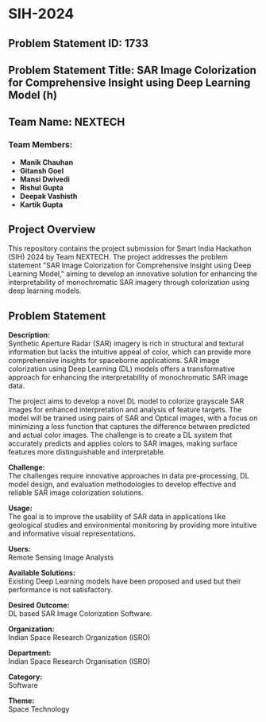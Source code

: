 # SIH-2024

## Problem Statement ID: 1733
## Problem Statement Title: SAR Image Colorization for Comprehensive Insight using Deep Learning Model (h)

## Team Name: NEXTECH

### Team Members:
- **Manik Chauhan**
- **Gitansh Goel**
- **Mansi Dwivedi**
- **Rishul Gupta**
- **Deepak Vashisth**
- **Kartik Gupta**

## Project Overview

This repository contains the project submission for Smart India Hackathon (SIH) 2024 by Team NEXTECH. The project addresses the problem statement "SAR Image Colorization for Comprehensive Insight using Deep Learning Model," aiming to develop an innovative solution for enhancing the interpretability of monochromatic SAR imagery through colorization using deep learning models.

## Problem Statement

**Description:**  
Synthetic Aperture Radar (SAR) imagery is rich in structural and textural information but lacks the intuitive appeal of color, which can provide more comprehensive insights for spaceborne applications. SAR image colorization using Deep Learning (DL) models offers a transformative approach for enhancing the interpretability of monochromatic SAR image data.

The project aims to develop a novel DL model to colorize grayscale SAR images for enhanced interpretation and analysis of feature targets. The model will be trained using pairs of SAR and Optical images, with a focus on minimizing a loss function that captures the difference between predicted and actual color images. The challenge is to create a DL system that accurately predicts and applies colors to SAR images, making surface features more distinguishable and interpretable.

**Challenge:**  
The challenges require innovative approaches in data pre-processing, DL model design, and evaluation methodologies to develop effective and reliable SAR image colorization solutions.

**Usage:**  
The goal is to improve the usability of SAR data in applications like geological studies and environmental monitoring by providing more intuitive and informative visual representations.

**Users:**  
Remote Sensing Image Analysts

**Available Solutions:**  
Existing Deep Learning models have been proposed and used but their performance is not satisfactory.

**Desired Outcome:**  
DL based SAR Image Colorization Software.

**Organization:**  
Indian Space Research Organization (ISRO)

**Department:**  
Indian Space Research Organisation (ISRO)

**Category:**  
Software

**Theme:**  
Space Technology
